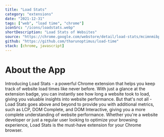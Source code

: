 ```yaml
---
title: "Load Stats"
category: "extensions"
date: "2021-12-31"
tags: ["web", "load time", "chrome"]
iconSrc: "/icons/loadstats.webp"
shortDescription: "Load Stats of Websites"
source: "https://chrome.google.com/webstore/detail/load-stats/mcimnmibpilhcpmalceffnaabmdfodhh"
github: "https://github.com/tharunoptimus/load-time"
stack: [chrome, javascript]
---
```


# About the App

Introducing Load Stats - a powerful Chrome extension that helps you keep track of website load times like never before. With just a glance at the extension badge, you can instantly see how long a website took to load, giving you valuable insights into website performance. But that's not all - Load Stats goes above and beyond to provide you with additional metrics, such as LCP, DOM Complete, and DOM Interactive, giving you a more complete understanding of website performance. Whether you're a website developer or just a regular user looking to optimize your browsing experience, Load Stats is the must-have extension for your Chrome browser.
